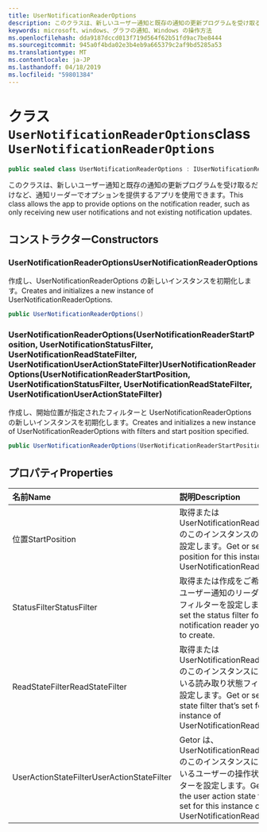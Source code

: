 ```yaml
---
title: UserNotificationReaderOptions
description: このクラスは、新しいユーザー通知と既存の通知の更新プログラムを受け取るだけなど、通知リーダーでオプションを提供するアプリを使用できます。
keywords: microsoft、windows、グラフの通知、Windows の操作方法
ms.openlocfilehash: dda9187dccd013f719d564f62b51fd9ac7be8444
ms.sourcegitcommit: 945a0f4bda02e3b4eb9a665379c2af9bd5285a53
ms.translationtype: MT
ms.contentlocale: ja-JP
ms.lasthandoff: 04/18/2019
ms.locfileid: "59801384"
---
```

# <a name="class-usernotificationreaderoptions"></a><span data-ttu-id="699c5-104">クラス `UserNotificationReaderOptions`</span><span class="sxs-lookup"><span data-stu-id="699c5-104">class `UserNotificationReaderOptions`</span></span>

```C#
public sealed class UserNotificationReaderOptions : IUserNotificationReaderOptions
```

<span data-ttu-id="699c5-105">このクラスは、新しいユーザー通知と既存の通知の更新プログラムを受け取るだけなど、通知リーダーでオプションを提供するアプリを使用できます。</span><span class="sxs-lookup"><span data-stu-id="699c5-105">This class allows the app to provide options on the notification reader, such as only receiving new user notifications and not existing notification updates.</span></span> 

## <a name="constructors"></a><span data-ttu-id="699c5-106">コンストラクター</span><span class="sxs-lookup"><span data-stu-id="699c5-106">Constructors</span></span>

### <a name="usernotificationreaderoptions"></a><span data-ttu-id="699c5-107">UserNotificationReaderOptions</span><span class="sxs-lookup"><span data-stu-id="699c5-107">UserNotificationReaderOptions</span></span>
<span data-ttu-id="699c5-108">作成し、UserNotificationReaderOptions の新しいインスタンスを初期化します。</span><span class="sxs-lookup"><span data-stu-id="699c5-108">Creates and initializes a new instance of UserNotificationReaderOptions.</span></span>

```C#
public UserNotificationReaderOptions()
```

### <a name="usernotificationreaderoptionsusernotificationreaderstartposition-usernotificationstatusfilter-usernotificationreadstatefilter-usernotificationuseractionstatefilter"></a><span data-ttu-id="699c5-109">UserNotificationReaderOptions(UserNotificationReaderStartPosition, UserNotificationStatusFilter, UserNotificationReadStateFilter, UserNotificationUserActionStateFilter)</span><span class="sxs-lookup"><span data-stu-id="699c5-109">UserNotificationReaderOptions(UserNotificationReaderStartPosition, UserNotificationStatusFilter, UserNotificationReadStateFilter, UserNotificationUserActionStateFilter)</span></span>
<span data-ttu-id="699c5-110">作成し、開始位置が指定されたフィルターと UserNotificationReaderOptions の新しいインスタンスを初期化します。</span><span class="sxs-lookup"><span data-stu-id="699c5-110">Creates and initializes a new instance of UserNotificationReaderOptions with filters and start position specified.</span></span> 

```C#
public UserNotificationReaderOptions(UserNotificationReaderStartPosition startPosition, UserNotificationStatusFilter statusFilter, UserNotificationReadStateFilter readStateFilter, UserNotificationUserActionStateFilter userActionStateFilter)
```

## <a name="properties"></a><span data-ttu-id="699c5-111">プロパティ</span><span class="sxs-lookup"><span data-stu-id="699c5-111">Properties</span></span>

|<span data-ttu-id="699c5-112">名前</span><span class="sxs-lookup"><span data-stu-id="699c5-112">Name</span></span> | <span data-ttu-id="699c5-113">説明</span><span class="sxs-lookup"><span data-stu-id="699c5-113">Description</span></span> |
|:-- |:-- |
|<span data-ttu-id="699c5-114">位置</span><span class="sxs-lookup"><span data-stu-id="699c5-114">StartPosition</span></span> |<span data-ttu-id="699c5-115">取得または UserNotificationReaderOptions のこのインスタンスの開始位置を設定します。</span><span class="sxs-lookup"><span data-stu-id="699c5-115">Get or set the start position for this instance of UserNotificationReaderOptions.</span></span>|
|   <span data-ttu-id="699c5-116">StatusFilter</span><span class="sxs-lookup"><span data-stu-id="699c5-116">StatusFilter</span></span> |<span data-ttu-id="699c5-117">取得または作成をご希望のこのユーザー通知のリーダーの状態フィルターを設定します。</span><span class="sxs-lookup"><span data-stu-id="699c5-117">Get or set the status filter for this user notification reader you desire to create.</span></span>| 
|   <span data-ttu-id="699c5-118">ReadStateFilter</span><span class="sxs-lookup"><span data-stu-id="699c5-118">ReadStateFilter</span></span> |<span data-ttu-id="699c5-119">取得または UserNotificationReaderOptions のこのインスタンスに設定されている読み取り状態フィルターを設定します。</span><span class="sxs-lookup"><span data-stu-id="699c5-119">Get or set the read state filter that’s set for this instance of UserNotificationReaderOptions.</span></span>| 
|   <span data-ttu-id="699c5-120">UserActionStateFilter</span><span class="sxs-lookup"><span data-stu-id="699c5-120">UserActionStateFilter</span></span>|<span data-ttu-id="699c5-121">Getor は、UserNotificationReaderOptions のこのインスタンスに設定されているユーザーの操作状態のフィルターを設定します。</span><span class="sxs-lookup"><span data-stu-id="699c5-121">Getor set  the user action state filter that’s set for this instance of UserNotificationReaderOptions.</span></span>| 




